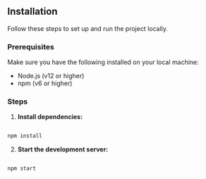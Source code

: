 ## Installation

Follow these steps to set up and run the project locally.

### Prerequisites

Make sure you have the following installed on your local machine:

- Node.js (v12 or higher)
- npm (v6 or higher)

### Steps


1. **Install dependencies:**

```sh

npm install
```

2. **Start the development server:**

```sh

npm start
```